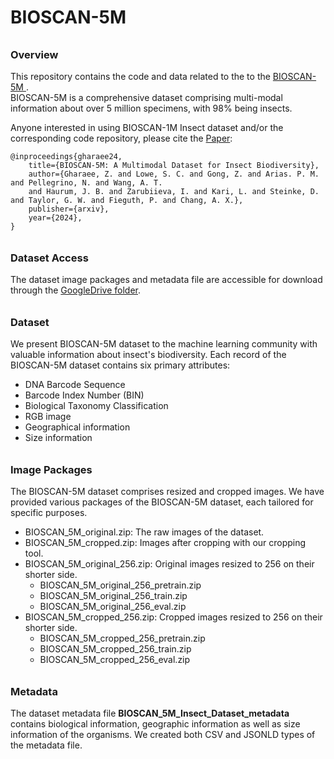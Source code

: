 # BIOSCAN-5M



###### <h3> Overview
This repository contains the code and data related to the to the [BIOSCAN-5M ](https://biodiversitygenomics.net/5M-insects/).  
BIOSCAN-5M is a comprehensive dataset comprising multi-modal information about over 5 million specimens, with 98% being insects. 

Anyone interested in using BIOSCAN-1M Insect dataset and/or the corresponding code repository, 
please cite the [Paper]():

```
@inproceedings{gharaee24,
    title={BIOSCAN-5M: A Multimodal Dataset for Insect Biodiversity},
    author={Gharaee, Z. and Lowe, S. C. and Gong, Z. and Arias. P. M. and Pellegrino, N. and Wang, A. T. 
    and Haurum, J. B. and Zarubiieva, I. and Kari, L. and Steinke, D. and Taylor, G. W. and Fieguth, P. and Chang, A. X.},
    publisher={arxiv},
    year={2024},
}
```
###### <h3> Dataset Access
The dataset image packages and metadata file are accessible for download through 
the [GoogleDrive folder](https://drive.google.com/drive/u/1/folders/1Jc57eKkeiYrnUBc9WlIp-ZS_L1bVlT-0).

###### <h3> Dataset
We present BIOSCAN-5M dataset to the machine learning community with valuable information about insect's biodiversity. 
Each record of the BIOSCAN-5M dataset contains six primary attributes:
* DNA Barcode Sequence
* Barcode Index Number (BIN)
* Biological Taxonomy Classification
* RGB image
* Geographical information 
* Size information


###### <h3> Image Packages
The BIOSCAN-5M dataset comprises resized and cropped images.
We have provided various packages of the BIOSCAN-5M dataset, each tailored for specific purposes.

* BIOSCAN_5M_original.zip: The raw images of the dataset.
* BIOSCAN_5M_cropped.zip: Images after cropping with our cropping tool.
* BIOSCAN_5M_original_256.zip: Original images resized to 256 on their shorter side.
  * BIOSCAN_5M_original_256_pretrain.zip
  * BIOSCAN_5M_original_256_train.zip
  * BIOSCAN_5M_original_256_eval.zip
* BIOSCAN_5M_cropped_256.zip: Cropped images resized to 256 on their shorter side.
  * BIOSCAN_5M_cropped_256_pretrain.zip
  * BIOSCAN_5M_cropped_256_train.zip
  * BIOSCAN_5M_cropped_256_eval.zip

###### <h3> Metadata 
The dataset metadata file **BIOSCAN_5M_Insect_Dataset_metadata** contains biological information, geographic information as well as 
size information of the organisms. We created both CSV and JSONLD types of the metadata file.


 

